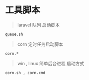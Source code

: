 工具脚本
=====================

> laravel 队列 启动脚本
    
    queue.sh

> corn  定时任务启动脚本
    
    corn.*
   
> win , linux 简单后台进程 启动方式
  
    corn.sh , corn.cmd
   
 
